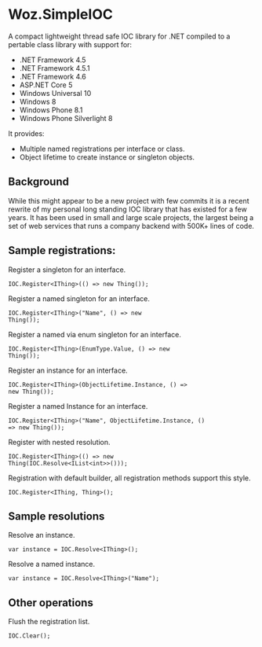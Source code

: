 # Woz.SimpleIOC

A compact lightweight thread safe IOC library for .NET compiled to a pertable class library with support for:
- .NET Framework 4.5
- .NET Framework 4.5.1
- .NET Framework 4.6
- ASP.NET Core 5
- Windows Universal 10
- Windows 8
- Windows Phone 8.1
- Windows Phone Silverlight 8

It provides:
- Multiple named registrations per interface or class.
- Object lifetime to create instance or singleton objects.

## Background

While this might appear to be a new project with few commits it is a recent rewrite of my personal long standing IOC library that has existed for a few years. It has been used in small and large scale projects, the largest being a set of web services that runs a company backend with 500K+ lines of code.

## Sample registrations:

Register a singleton for an interface.

<code>IOC.Register&lt;IThing&gt;(() => new Thing());</code>

Register a named singleton for an interface.

<code>IOC.Register&lt;IThing&gt;("Name", () => new Thing());</code>

Register a named via enum singleton for an interface.

<code>IOC.Register&lt;IThing&gt;(EnumType.Value, () => new Thing());</code>

Register an instance for an interface.

<code>IOC.Register&lt;IThing&gt;(ObjectLifetime.Instance, () => new Thing());</code>

Register a named Instance for an interface.

<code>IOC.Register&lt;IThing&gt;("Name", ObjectLifetime.Instance, () => new Thing());</code>

Register with nested resolution.

<code>IOC.Register&lt;IThing&gt;(() => new Thing(IOC.Resolve&lt;IList&lt;int&gt;&gt;()));</code>

Registration with default builder, all registration methods support this style.

<code>IOC.Register&lt;IThing, Thing&gt;();</code>

## Sample resolutions

Resolve an instance.

<code>var instance = IOC.Resolve&lt;IThing&gt;();</code>

Resolve a named instance.

<code>var instance = IOC.Resolve&lt;IThing&gt;("Name");</code>

## Other operations 

Flush the registration list.

<code>IOC.Clear();</code>

